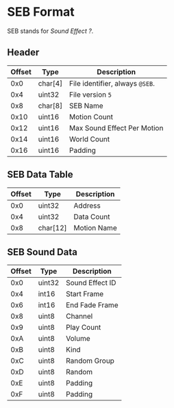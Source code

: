 # SEB Format

SEB stands for *Sound Effect ?*.


## Header
| Offset | Type  | Description
|--------|-------|------------
| 0x0     | char[4]   | File identifier, always `@SEB`.
| 0x4     | uint32  | File version `5`
| 0x8     | char[8]  | SEB Name
| 0x10     | uint16  | Motion Count
| 0x12     | uint16  | Max Sound Effect Per Motion
| 0x14     | uint16  | World Count
| 0x16     | uint16  | Padding

## SEB Data Table
| Offset | Type  | Description
|--------|-------|------------
| 0x0     | uint32  | Address
| 0x4     | uint32  | Data Count
| 0x8     | char[12]  | Motion Name

## SEB Sound Data
| Offset | Type  | Description
|--------|-------|------------
| 0x0     | uint32  | Sound Effect ID
| 0x4     | int16  | Start Frame
| 0x6     | int16  | End Fade Frame
| 0x8     | uint8  | Channel
| 0x9     | uint8  | Play Count
| 0xA     | uint8  | Volume
| 0xB     | uint8  | Kind
| 0xC     | uint8  | Random Group
| 0xD     | uint8  | Random
| 0xE     | uint8  | Padding
| 0xF     | uint8  | Padding